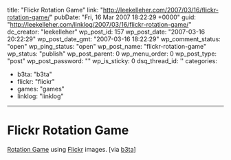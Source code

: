 title: "Flickr Rotation Game"
link: "http://leekelleher.com/2007/03/16/flickr-rotation-game/"
pubDate: "Fri, 16 Mar 2007 18:22:29 +0000"
guid: "http://leekelleher.com/linklog/2007/03/16/flickr-rotation-game/"
dc_creator: "leekelleher"
wp_post_id: 157
wp_post_date: "2007-03-16 20:22:29"
wp_post_date_gmt: "2007-03-16 18:22:29"
wp_comment_status: "open"
wp_ping_status: "open"
wp_post_name: "flickr-rotation-game"
wp_status: "publish"
wp_post_parent: 0
wp_menu_order: 0
wp_post_type: "post"
wp_post_password: ""
wp_is_sticky: 0
dsq_thread_id: ''
categories:
  - b3ta: "b3ta"
  - flickr: "flickr"
  - games: "games"
  - linklog: "linklog"

---

# Flickr Rotation Game

<a href="http://www.gamesforthebrain.com/game/rotate/">Rotation Game</a> using <a href="http://www.flickr.com/">Flickr</a> images. [via <a href="http://www.b3ta.com/newsletter/issue268/">b3ta</a>]